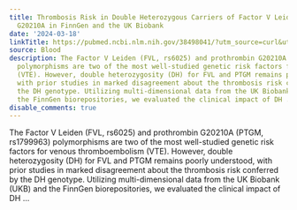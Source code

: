 ```yaml
---
title: Thrombosis Risk in Double Heterozygous Carriers of Factor V Leiden and Prothrombin
  G20210A in FinnGen and the UK Biobank
date: '2024-03-18'
linkTitle: https://pubmed.ncbi.nlm.nih.gov/38498041/?utm_source=curl&utm_medium=rss&utm_campaign=journals&utm_content=7603509&fc=None&ff=20240319180519&v=2.18.0.post9+e462414
source: Blood
description: The Factor V Leiden (FVL, rs6025) and prothrombin G20210A (PTGM, rs1799963)
  polymorphisms are two of the most well-studied genetic risk factors for venous thromboembolism
  (VTE). However, double heterozygosity (DH) for FVL and PTGM remains poorly understood,
  with prior studies in marked disagreement about the thrombosis risk conferred by
  the DH genotype. Utilizing multi-dimensional data from the UK Biobank (UKB) and
  the FinnGen biorepositories, we evaluated the clinical impact of DH ...
disable_comments: true
---
```

The Factor V Leiden (FVL, rs6025) and prothrombin G20210A (PTGM, rs1799963) polymorphisms are two of the most well-studied genetic risk factors for venous thromboembolism (VTE). However, double heterozygosity (DH) for FVL and PTGM remains poorly understood, with prior studies in marked disagreement about the thrombosis risk conferred by the DH genotype. Utilizing multi-dimensional data from the UK Biobank (UKB) and the FinnGen biorepositories, we evaluated the clinical impact of DH ...